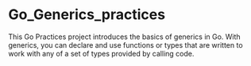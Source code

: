 # Go_Generics_practices
This Go Practices project introduces the basics of generics in Go. With generics, you can declare and use functions or types that are written to work with any of a set of types provided by calling code.

